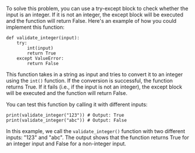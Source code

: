 
To solve this problem, you can use a try-except block to check whether the input is an integer. If it is not an integer, the except block will be executed and the function will return False. Here's an example of how you could implement this function:
```
def validate_integer(input):
    try:
        int(input)
        return True
    except ValueError:
        return False
```
This function takes in a string as input and tries to convert it to an integer using the `int()` function. If the conversion is successful, the function returns True. If it fails (i.e., if the input is not an integer), the except block will be executed and the function will return False.

You can test this function by calling it with different inputs:
```
print(validate_integer("123")) # Output: True
print(validate_integer("abc")) # Output: False
```
In this example, we call the `validate_integer()` function with two different inputs: "123" and "abc". The output shows that the function returns True for an integer input and False for a non-integer input.